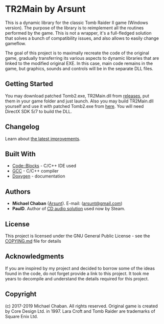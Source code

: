 # TR2Main by Arsunt

This is a dynamic library for the classic Tomb Raider II game (Windows version). The purpose of the library is to reimplement all the routines performed by the game. This is not a wrapper, it's a full-fledged solution that solves a bunch of compatibility issues, and also allows to easily change gameflow.

The goal of this project is to maximally recreate the code of the original game, gradually transferring its various aspects to dynamic libraries that are linked to the modified original EXE. In this case, main code remains in the game, but graphics, sounds and controls will be in the separate DLL files.

## Getting Started

You may download patched Tomb2.exe, TR2Main.dll from [releases](https://github.com/Arsunt/TR2Main/releases), put them in your game folder and just launch. Also you may build TR2Main.dll yourself and use it with patched Tomb2.exe from [here](/binaries). You will need DirectX SDK 5/7 to build the DLL.

## Changelog

Learn about [the latest improvements](CHANGELOG.md).

## Built With

* [Code::Blocks](http://www.codeblocks.org) - C/C++ IDE used
* [GCC](https://gcc.gnu.org) - C/C++ compiler
* [Doxygen](http://www.doxygen.org) - documentation

## Authors

* **Michael Chaban** \([Arsunt](https://github.com/Arsunt)\). E-mail: (arsunt@gmail.com)
* **PaulD**. Author of [CD audio solution](modding/cd_pauld.cpp) used now by Steam.

## License

This project is licensed under the GNU General Public License - see the [COPYING.md](COPYING.md) file for details

## Acknowledgments

If you are inspired by my project and decided to borrow some of the ideas found in the code, do not forget provide a link to this project. It took me years to decompile and understand the details required for this project.

## Copyright
(c) 2017-2019 Michael Chaban. All rights reserved.
Original game is created by Core Design Ltd. in 1997.
Lara Croft and Tomb Raider are trademarks of Square Enix Ltd.
